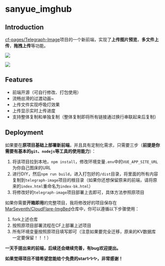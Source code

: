 # sanyue_imghub

## Introduction

[cf-pages/Telegraph-Image](https://github.com/cf-pages/Telegraph-Image)项目的一个新前端，实现了**上传图片预览**，**多文件上传**，**拖拽上传**等功能。

![](https://alist.sanyue.site/d/imgbed/202407182157169.png)

![](https://alist.sanyue.site/d/imgbed/202407182157130.png)

## Features

- 前端开源（可自行修改、打包使用）
- 流畅丝滑的过渡动画~
- 上传文件实现呼吸灯效果
- 上传显示实时上传进度
- 支持整体复制和单独复制（整体复制即将所有链接通过换行串联起来后复制）

## Deployment

如果要在**原项目基础上部署新前端**，并且具有定制化需求，只需要三步（**前提是你需要有基本的`git`、`nodejs`等工具的使用能力**）：

1. 将该项目拉到本地，`npm install`，修改环境变量`.env`中的`VUE_APP_SITE_URL`为你自己图床的URL
2. 进行DIY，然后`npm run build`，进入打包好的`/dist`目录，将里面的所有内容复制到`telegraph-image`项目的根目录（如果你还想保留原来的前端，请将原来的`index.html`重命名为`index-bk.html`）
3. 将修改好的`telegraph-image`项目部署上去即可，具体方法参照原项目

如果你需要**开箱即用**的完整项目，我将修改好的项目保存在[MarSeventh/CloudFlare-ImgBed](https://github.com/MarSeventh/CloudFlare-ImgBed)仓库中，你可以遵循以下步骤使用：

1. fork上述仓库
2. 按照原项目部署流程在CF上部署上述项目
3. 所有环境变量按照原项目填写即可（注意如果要完全迁移，原来的KV数据库一定要保留！！！）

**一天手搓出来的前端，后续还会继续完善，有bug欢迎提出。**

**如果觉得项目不错希望您能给个免费的star✨✨✨，非常感谢！**
